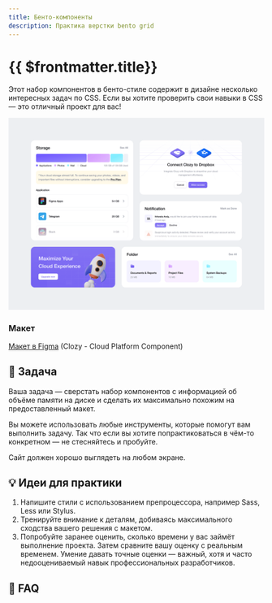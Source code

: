 ```yaml
---
title: Бенто-компоненты
description: Практика верстки bento grid
---
```


# {{ $frontmatter.title}}

<ChallengesBadges type="html" />
<ChallengesBadges type="css" />

Этот набор компонентов в бенто-стиле содержит в дизайне несколько интересных задач по CSS. Если вы хотите проверить свои навыки в CSS — это отличный проект для вас!

![Карточка блога](./hero.png)

### Макет

[Макет в Figma](https://www.figma.com/community/file/1389882821010218995/clozy-cloud-platform-component) (Clozy - Cloud Platform Component)

## 📝 Задача

Ваша задача — сверстать набор компонентов с информацией об объёме памяти на диске и сделать их максимально похожим на предоставленный макет.

Вы можете использовать любые инструменты, которые помогут вам выполнить задачу. Так что если вы хотите попрактиковаться в чём-то конкретном — не стесняйтесь и пробуйте.

Сайт должен хорошо выглядеть на любом экране.

## 💡 Идеи для практики

1. Напишите стили с использованием препроцессора, например Sass, Less или Stylus.
2. Тренируйте внимание к деталям, добиваясь максимального сходства вашего решения с макетом.
3. Попробуйте заранее оценить, сколько времени у вас займёт выполнение проекта. Затем сравните вашу оценку с реальным временем. Умение давать точные оценки — важный, хотя и часто недооцениваемый навык профессиональных разработчиков.

## 🤔 FAQ

<ChallengesAccordion />
